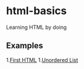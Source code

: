 # html-basics
Learning HTML by doing

## Examples

1.[First HTML](first-html)
1.[Unordered List](unordered-list)
